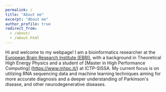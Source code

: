 ```yaml
---
permalink: /
title: "About me"
excerpt: "About me"
author_profile: true
redirect_from: 
  - /about/
  - /about.html
---
```


Hi and welcome to my webpage! I am a  bioinformatics researcher at the [European Brain Research Institute (EBRI)](https://www.ebri.it/), with a background in Theoretical High Energy Physics and a student of [Master in High Performance Computing] (https://www.mhpc.it/) at ICTP-SISSA. My current focus is on utilizing RNA sequencing data and machine learning techniques aiming for more accurate diagnosis and a deeper understanding of Parkinson's disease, and other neurodegenerative diseases. 
